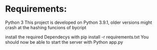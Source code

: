 # Requirements:
Python 3
This project is developed on Python 3.9.1, older versions might crash at the hashing funcions of bycript

install the required Dependecys with pip install -r requirements.txt
You should now be able to start the server with Python app.py